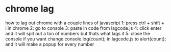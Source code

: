 # chrome lag
 how to lag out chrome with a couple lines of javascript
1: press ctrl + shift + i in chrome
2: go to console
3: paste in code from lagcode.js
4: click enter and it will spit out a ton of numbers but thats what lags it
5: close the console
if you want change console.log(count); in lagcode.js to alert(count); and it will make a popup for every number
